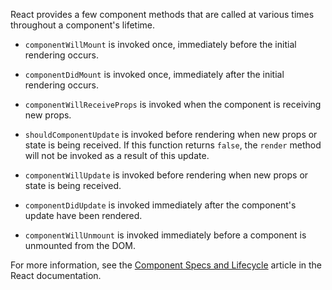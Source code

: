 React provides a few component methods that are called at various times throughout a component's lifetime. 

* `componentWillMount` is invoked once, immediately before the initial rendering occurs.

* `componentDidMount` is invoked once, immediately after the initial rendering occurs.

* `componentWillReceiveProps` is invoked when the component is receiving new props.

* `shouldComponentUpdate` is invoked before rendering when new props or state is being received. If this function returns `false`, the `render` method will not be invoked as a result of this update.

* `componentWillUpdate` is invoked before rendering when new props or state is being received.

* `componentDidUpdate` is invoked immediately after the component's update have been rendered.

* `componentWillUnmount` is invoked immediately before a component is unmounted from the DOM.

For more information, see the [Component Specs and Lifecycle](https://facebook.github.io/react/docs/component-specs.html) article in the React documentation.

